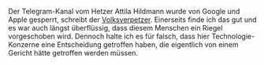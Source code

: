 Der Telegram-Kanal vom Hetzer Attila Hildmann wurde von Google und Apple gesperrt, schreibt der [Volksverpetzer](https://www.volksverpetzer.de/social-media/antisemit-hildmann-telegram/). Einerseits finde ich das gut und es war auch längst überflüssig, dass diesem Menschen ein Riegel vorgeschoben wird. Dennoch halte ich es für falsch, dass hier Technologie-Konzerne eine Entscheidung getroffen haben, die eigentlich von einem Gericht hätte getroffen werden müssen.